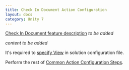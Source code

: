```yaml
---
title: Check In Document Action Configuration
layout: docs
category: Unity 7
---
```

[Check In Document feature description](../../features/document-management/check-in-document) *to be added*

*content to be added*

It's required to [specify View](../tags-list/views-tag) in solution configuration file.

Perform the rest of [Common Action Configuration Steps](../actions#common-actions-configuration-steps). 
